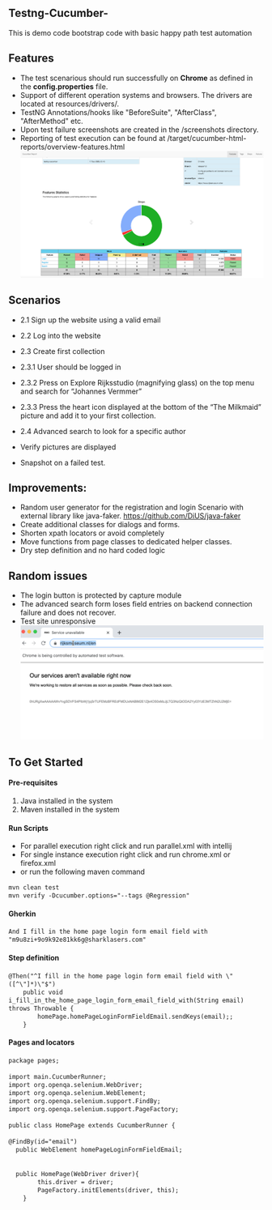 ## Testng-Cucumber-
This is demo code bootstrap code with basic happy path test automation
## Features
* The test scenarious  should run successfully on **Chrome** as defined in the **config.properties** file.
* Support of different operation systems and browsers. The drivers are located at resources/drivers/.
* TestNG Annotations/hooks like "BeforeSuite", "AfterClass", "AfterMethod" etc.
* Upon test failure screenshots are created in the /screenshots directory.
* Reporting of test execution can be found at /target/cucumber-html-reports/overview-features.html
 ![report1](./images/report-pass-fail.png)

## Scenarios
 * 2.1 Sign up the website using a valid email
 * 2.2 Log into the website
 * 2.3   Create first collection
 * 2.3.1 User should be logged in
 * 2.3.2 Press on Explore Rijksstudio (magnifying glass) on the top menu and
                  search for “Johannes Vermmer”
                  
 * 2.3.3 Press the heart icon displayed at the bottom of the “The Milkmaid” picture and
 add it to your first collection.
 *  2.4 Advanced search to look for a specific author
 * Verify pictures are displayed
 * Snapshot on a failed test.
 
## Improvements: 
* Random user generator for the registration and login Scenario with external library like java-faker. https://github.com/DiUS/java-faker
* Create additional classes for dialogs and forms.
* Shorten xpath locators or avoid completely
* Move functions from page classes to dedicated helper classes.
* Dry step definition and no hard coded logic 

## Random issues
* The login button is protected by capture module 
* The advanced search form loses field entries on backend connection failure and does not recover.
* Test site unresponsive
![report2](./images/down.png)



## To Get Started

#### Pre-requisites
1. Java installed in the system
2. Maven installed in the system

#### Run Scripts
* For parallel execution right click and run parallel.xml with intellij 
* For single instance execution right click and run chrome.xml or firefox.xml
* or run the following maven command

```
mvn clean test
mvn verify -Dcucumber.options="--tags @Regression"
```

#### Gherkin
```
And I fill in the home page login form email field with "m9u8zi+9o9k92e81kk6g@sharklasers.com"

```
 
#### Step definition
```
@Then("^I fill in the home page login form email field with \"([^\"]*)\"$")
	public void i_fill_in_the_home_page_login_form_email_field_with(String email) throws Throwable {
		homePage.homePageLoginFormFieldEmail.sendKeys(email);;
	}
```


#### Pages and locators
```
package pages;

import main.CucumberRunner;
import org.openqa.selenium.WebDriver;
import org.openqa.selenium.WebElement;
import org.openqa.selenium.support.FindBy;
import org.openqa.selenium.support.PageFactory;

public class HomePage extends CucumberRunner {

@FindBy(id="email")
  public WebElement homePageLoginFormFieldEmail;


  public HomePage(WebDriver driver){
        this.driver = driver;
        PageFactory.initElements(driver, this);
    }
```